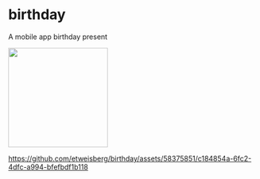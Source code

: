 # birthday
A mobile app birthday present

<img src="https://github.com/etweisberg/birthday/assets/58375851/eaa367fb-2840-4018-806b-a65f8fea6e08" width="200"></img>

https://github.com/etweisberg/birthday/assets/58375851/c184854a-6fc2-4dfc-a994-bfefbdf1b118

